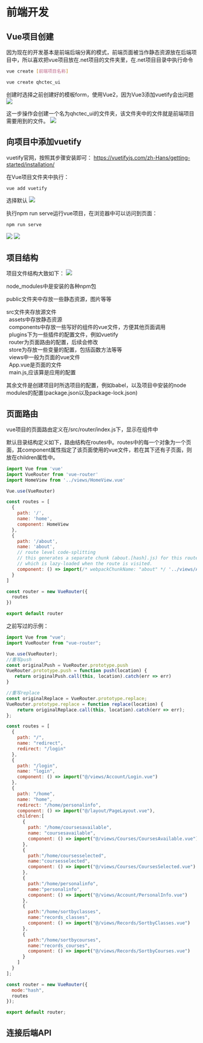 # 前端开发

## Vue项目创建
因为现在的开发基本是前端后端分离的模式，前端页面被当作静态资源放在后端项目中，所以喜欢把vue项目放在.net项目的文件夹里，在.net项目目录中执行命令
```sh
vue create [前端项目名称]

vue create qhctec_ui
```

创建时选择之前创建好的模板form，使用Vue2，因为Vue3添加vuetify会出问题
![](./assets/2022-06-27-11-43-49.png)

这一步操作会创建一个名为qhctec_ui的文件夹，该文件夹中的文件就是前端项目需要用到的文件。
![](./assets/2022-06-27-11-45-27.png)

## 向项目中添加vuetify
vuetify官网，按照其步骤安装即可：
https://vuetifyjs.com/zh-Hans/getting-started/installation/

在Vue项目文件夹中执行：
```sh
vue add vuetify
```

选择默认
![](./assets/2022-06-27-11-47-42.png)

执行npm run serve运行vue项目，在浏览器中可以访问到页面：
```sh
npm run serve
```
![](./assets/2022-06-27-11-50-01.png)
![](./assets/2022-06-27-11-50-19.png)

## 项目结构
项目文件结构大致如下：
![](assets/2022-06-27-11-54-58.png)

node_modules中是安装的各种npm包

public文件夹中存放一些静态资源，图片等等

src文件夹存放源文件<br />
&ensp;assets中存放静态资源<br />
&ensp;components中存放一些写好的组件的vue文件，方便其他页面调用<br />
&ensp;plugins下为一些插件的配置文件，例如vuetify<br />
&ensp;router为页面路由的配置，后续会修改<br />
&ensp;store为存放一些变量的配置，包括函数方法等等<br />
&ensp;views中一般为页面的vue文件<br />
&ensp;App.vue是页面的文件<br />
&ensp;main.js,应该算是应用的配置<br />

其余文件是创建项目时所选项目的配置，例如babel，以及项目中安装的node modules的配置(package.json以及package-lock.json)

## 页面路由

vue项目的页面路由定义在/src/router/index.js下，显示在<router-view/>组件中

默认目录结构定义如下，路由结构在routes中。routes中的每一个对象为一个页面，其component属性指定了该页面使用的vue文件，若在其下还有子页面，则放在children属性中。

```js
import Vue from 'vue'
import VueRouter from 'vue-router'
import HomeView from '../views/HomeView.vue'

Vue.use(VueRouter)

const routes = [
  {
    path: '/',
    name: 'home',
    component: HomeView
  },
  {
    path: '/about',
    name: 'about',
    // route level code-splitting
    // this generates a separate chunk (about.[hash].js) for this route
    // which is lazy-loaded when the route is visited.
    component: () => import(/* webpackChunkName: "about" */ '../views/AboutView.vue')
  }
]

const router = new VueRouter({
  routes
})

export default router

```

之前写过的示例：

```js
import Vue from "vue";
import VueRouter from "vue-router";

Vue.use(VueRouter);
//重写push
const originalPush = VueRouter.prototype.push
VueRouter.prototype.push = function push(location) {
   return originalPush.call(this, location).catch(err => err)
}

//重写replace
const originalReplace = VueRouter.prototype.replace;
VueRouter.prototype.replace = function replace(location) {
    return originalReplace.call(this, location).catch(err => err);
};

const routes = [
  {
    path: "/",
    name: "redirect",
    redirect: "/login"
  },
  {
    path: "/login",
    name: "login",
    component: () => import("@/views/Account/Login.vue")
  },
  {
    path: "/home",
    name: "home",
    redirect: "/home/personalinfo",
    component: () => import("@/layout/PageLayout.vue"),
    children:[
      {
        path: "/home/coursesavailable",
        name: "coursesavailable",
        component: () => import("@/views/Courses/CoursesAvailable.vue")
      },
      {
        path:"/home/coursesselected",
        name:"coursesselected",
        component: () => import("@/views/Courses/CoursesSelected.vue")
      },
      {
        path:"/home/personalinfo",
        name:"personalinfo",
        component: () => import("@/views/Account/PersonalInfo.vue")
      },
      {
        path:"/home/sortbyclasses",
        name:"records_classes",
        component: () => import("@/views/Records/SortbyClasses.vue")
      },
      {
        path:"/home/sortbycourses",
        name:"records_courses",
        component: () => import("@/views/Records/SortbyCourses.vue")
      }
    ]
  }
];

const router = new VueRouter({
  mode:"hash",
  routes
});

export default router;


```

## 连接后端API
